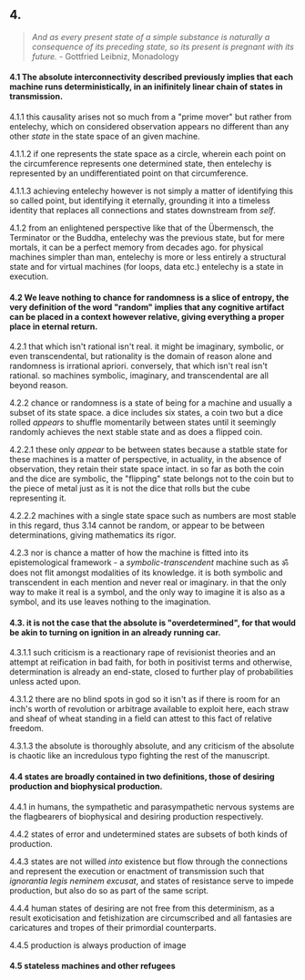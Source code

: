 ## 4.

> _And as every present state of a simple substance is naturally a consequence of its preceding state, so its present is pregnant with its future._ - Gottfried Leibniz, Monadology


#### 4.1 The absolute interconnectivity described previously implies that each machine runs deterministically, in an inifinitely linear chain of states in transmission.

4.1.1 this causality arises not so much from a "prime mover" but rather from entelechy, which on considered observation appears no different than any other _state_ in the state space of an given machine. 

4.1.1.2 if one represents the state space as a circle, wherein each point on the circumference represents one determined state, then entelechy is represented by an undifferentiated point on that circumference.

4.1.1.3 achieving entelechy however is not simply a matter of identifying this so called point, but identifying it eternally, grounding it into a timeless identity that replaces all connections and states downstream  from _self_.

4.1.2 from an enlightened perspective like that of the Übermensch, the Terminator or the Buddha, entelechy was the previous state, but for mere mortals, it can be a perfect memory from decades ago. for physical machines simpler than man, entelechy is more or less entirely a structural state and for virtual machines (for loops, data etc.) entelechy is a state in execution.


#### 4.2 We leave nothing to chance for randomness is a slice of entropy, the very definition of the word "random" implies that any cognitive artifact can be placed in a context however relative, giving everything a proper place in eternal return. 

4.2.1 that which isn't rational isn't real. it might be imaginary, symbolic, or even transcendental, but rationality is the domain of reason alone and randomness is irrational apriori. conversely, that which isn't real isn't rational. so machines symbolic, imaginary, and transcendental are all beyond reason.

4.2.2 chance or randomness is a state of being for a machine and usually a subset of its state space. a dice includes six states, a coin two but a dice rolled _appears_ to shuffle momentarily between states until it seemingly randomly achieves the next stable state and as does a flipped coin.

4.2.2.1 these only _appear_ to be between states because a statble state for these machines is a matter of perspective, in actuality, in the absence of observation, they retain their state space intact. in so far as both the coin and the dice are symbolic, the "flipping" state belongs not to the coin but to the piece of metal just as it is not the dice that rolls but the cube representing it.

4.2.2.2 machines with a single state space such as numbers are most stable in this regard, thus 3.14 cannot be random, or appear to be between determinations, giving mathematics its rigor.

4.2.3 nor is chance a matter of how the machine is fitted into its epistemological framework - a _symbolic-transcendent_ machine such as ॐ does not flit amongst modalities of its knowledge. it is both symbolic and transcendent in each mention and never real or imaginary. in that the only way to make it real is a symbol, and the only way to imagine it is also as a symbol, and its use leaves nothing to the imagination.


#### 4.3. it is not the case that the absolute is "overdetermined", for that would be akin to turning on ignition in an already running car. 

4.3.1.1 such criticism is a reactionary rape of revisionist theories and an attempt at reification in bad faith, for both in positivist terms and otherwise, determination is already an end-state, closed to further play of probabilities unless acted upon.

4.3.1.2 there are no blind spots in god so it isn't as if there is room for an inch's worth of revolution or arbitrage available to exploit here, each straw and sheaf of wheat standing in a field can attest to this fact of relative freedom.

4.3.1.3 the absolute is thoroughly absolute, and any criticism of the absolute is chaotic like an incredulous typo fighting the rest of the manuscript.


#### 4.4 states are broadly contained in two definitions, those of desiring production and biophysical production.

4.4.1 in humans, the sympathetic and parasympathetic nervous systems are the flagbearers of biophysical and desiring production respectively.

4.4.2 states of error and undetermined states are subsets of both kinds of production.

4.4.3 states are not willed _into_ existence but flow through the connections and represent the execution or enactment of transmission such that _ignorantia legis neminem excusat_, and states of resistance serve to impede production, but also do so as part of the same script.

4.4.4 human states of desiring are not free from this determinism, as a result exoticisation and fetishization are circumscribed and all fantasies are caricatures and tropes of their primordial counterparts.

4.4.5 production is always production of image


#### 4.5 stateless machines and other refugees 